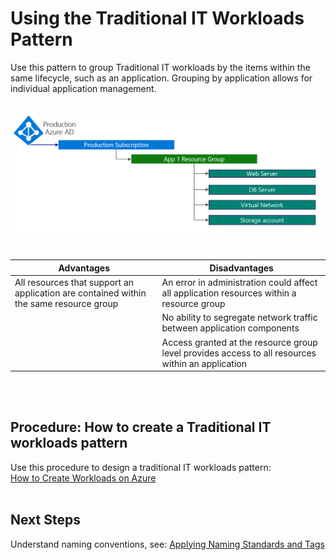 # Using the Traditional IT Workloads Pattern 
Use this pattern to group Traditional IT workloads by the items within the same lifecycle, such as 
an application. Grouping by application allows for individual application management. 
<br />
<br />

![Traditional-IT-Workloads-Pattern](https://github.com/alvarovitta/Enrollment-and-Subscription/blob/master/_images/Traditional-IT-Workloads-Pattern.png)
<br />
<br />

| Advantages | Disadvantages |
|------------ | -----------|
| All resources that support an application are contained within the same resource group | An error in administration could affect all application resources within a resource group |
| | No ability to segregate network traffic between application components |
| | Access granted at the resource group level provides access to all resources within an application |
<br />
<br />

## Procedure: How to create a Traditional IT workloads pattern  
Use this procedure to design a traditional IT workloads pattern:   
[How to Create Workloads on Azure](https://docs.microsoft.com/en-us/azure/virtual-machines/windows/quick-create-portal)
<br />
<br />

## Next Steps 
Understand naming conventions, see:  [Applying Naming Standards and Tags](4.0-Applying-Naming-Standards-and-Tags.md) 
